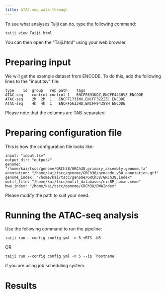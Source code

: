 ```yaml
---
title: ATAC-seq walk-through
---
```


To see what analyses Taiji can do, type the following command:

```
taiji view Taiji.html
```

You can then open the "Taiji.html" using your web browser.

Preparing input
===============

We will get the example dataset from ENCODE. To do this, add the following lines to the "input.tsv" file:

```
type	id	group	rep	path	tags
ATAC-seq	control	control	1	ENCFF893KQZ,ENCFF443HVZ	ENCODE
ATAC-seq	2h	2h	1	ENCFF173INV,ENCFF322IZC	ENCODE
ATAC-seq	4h	4h	1	ENCFF562JHD,ENCFF943SYH	ENCODE
```

Please note that the columns are TAB-separated.

Preparing configuration file
============================

This is how the configuration file looks like:

```
input: "input.tsv"
output_dir: "output/"
genome: "/home/kai/tscc/genome/GRCh38/GRCh38.primary_assembly.genome.fa"
annotation: "/home/kai/tscc/genome/GRCh38/gencode.v30.annotation.gtf"
genome_index: "/home/kai/tscc/genome/GRCh38/GRCh38.index"
motif_file: "/home/kai/tscc/motif_databases/cisBP_human.meme"
bwa_index: "/home/kai/tscc/genome/GRCh38/BWAIndex"
```

Please modify the path to suit your need.

Running the ATAC-seq analysis
=============================

Use the following command to run the pipeline:

```
taiji run --config config.yml -n 5 +RTS -N5
```

OR

```
taiji run --config config.yml -n 5 --ip `hostname`
```

if you are using job scheduling system.

Results
=======

